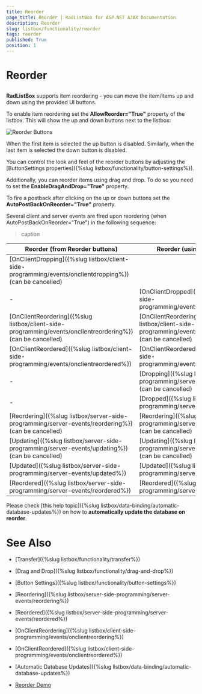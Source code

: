 ```yaml
---
title: Reorder
page_title: Reorder | RadListBox for ASP.NET AJAX Documentation
description: Reorder
slug: listbox/functionality/reorder
tags: reorder
published: True
position: 1
---
```


# Reorder

## 

**RadListBox** supports item reordering - you can move the item/items up and down using the provided UI buttons.

To enable item reordering set the **AllowReorder="True"** property of the listbox. This will show the up and down buttons next to the listbox:

![Reorder Buttons](images/listbox_reorder_buttons.png)

When the first item is selected the up button is disabled. Similarly, when the last item is selected the down button is disabled.

You can control the look and feel of the reorder buttons by adjusting the [ButtonSettings properties]({%slug listbox/functionality/button-settings%}).

Additionally, you can reorder items using drag and drop. To do so you need to set the **EnableDragAndDrop="True"** property.

To fire a postback after clicking on the up or down buttons set the **AutoPostBackOnReorder="True"** property.

Several client and server events are fired upon reordering (when AutoPostBackOnReorder="True") in the following sequence:

>caption  

| Reorder (from Reorder buttons) | Reorder (using drag and drop) |
| ------ | ------ |
|[OnClientDropping]({%slug listbox/client-side-programming/events/onclientdropping%})(can be cancelled)||
|-|[OnClientDropped]({%slug listbox/client-side-programming/events/onclientdropped%})|
|[OnClientReordering]({%slug listbox/client-side-programming/events/onclientreordering%})(can be cancelled)|[OnClientReordering]({%slug listbox/client-side-programming/events/onclientreordering%})(can be cancelled)|
|[OnClientReordered]({%slug listbox/client-side-programming/events/onclientreordered%})|[OnClientReordered]({%slug listbox/client-side-programming/events/onclientreordered%})|
|-|[Dropping]({%slug listbox/server-side-programming/server-events/dropping%})(can be cancelled)|
|-|[Dropped]({%slug listbox/server-side-programming/server-events/dropped%})|
|[Reordering]({%slug listbox/server-side-programming/server-events/reordering%})(can be cancelled)|[Reordering]({%slug listbox/server-side-programming/server-events/reordering%})(can be cancelled)|
|[Updating]({%slug listbox/server-side-programming/server-events/updating%})(can be cancelled)|[Updating]({%slug listbox/server-side-programming/server-events/updating%})(can be cancelled)|
|[Updated]({%slug listbox/server-side-programming/server-events/updated%})|[Updated]({%slug listbox/server-side-programming/server-events/updated%})|
|[Reordered]({%slug listbox/server-side-programming/server-events/reordered%})|[Reordered]({%slug listbox/server-side-programming/server-events/reordered%})|

Please check [this help topic]({%slug listbox/data-binding/automatic-database-updates%}) on how to **automatically update the database on reorder**.

# See Also

 * [Transfer]({%slug listbox/functionality/transfer%})

 * [Drag and Drop]({%slug listbox/functionality/drag-and-drop%})

 * [Button Settings]({%slug listbox/functionality/button-settings%})

 * [Reordering]({%slug listbox/server-side-programming/server-events/reordering%})

 * [Reordered]({%slug listbox/server-side-programming/server-events/reordered%})

 * [OnClientReordering]({%slug listbox/client-side-programming/events/onclientreordering%})

 * [OnClientReordered]({%slug listbox/client-side-programming/events/onclientreordered%})

 * [Automatic Database Updates]({%slug listbox/data-binding/automatic-database-updates%})

 * [Reorder Demo](https://demos.telerik.com/aspnet-ajax/listbox/examples/functionality/reorder/defaultcs.aspx)
